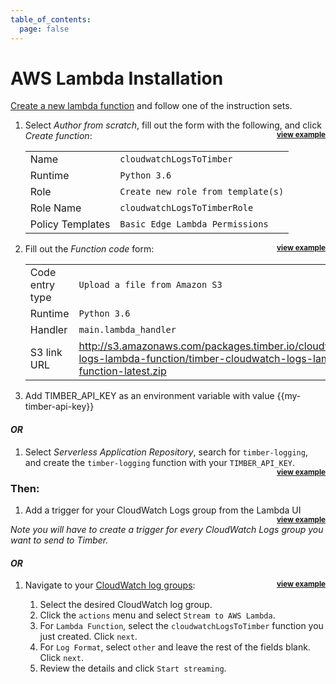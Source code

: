 ```yaml
---
table_of_contents:
  page: false
---
```

# AWS Lambda Installation

[Create a new lambda function](https://console.aws.amazon.com/lambda/home?region=us-east-1#/create) and follow one of the instruction sets.

1. Select *Author from scratch*, fill out the form with the following, and click *Create function*: **<small style="float: right"><a href="http://res.cloudinary.com/timber/image/upload/v1527708912/aws-lambda-creation_l5zqqv.gif" target="_blank" class="view-example">view example</a></small>**

    |     |     |
    | --- | --- |
    | Name | `cloudwatchLogsToTimber` |
    | Runtime | `Python 3.6` |
    | Role | `Create new role from template(s)` |
    | Role Name | `cloudwatchLogsToTimberRole` |
    | Policy Templates | `Basic Edge Lambda Permissions` |

1. Fill out the *Function code* form: **<small style="float: right"><a href="http://res.cloudinary.com/timber/image/upload/v1527708951/aws-lambda-function-code_oqeoe8.gif" target="_blank" class="view-example">view example</a></small>**

    |     |     |
    | --- | --- |
    | Code entry type | `Upload a file from Amazon S3` |
    | Runtime | `Python 3.6` |
    | Handler | `main.lambda_handler` |
    | S3 link URL | http://s3.amazonaws.com/packages.timber.io/cloudwatch-logs-lambda-function/timber-cloudwatch-logs-lambda-function-latest.zip |

1. Add TIMBER\_API\_KEY as an environment variable with value {{my-timber-api-key}}

#### _OR_

1. Select *Serverless Application Repository*, search for `timber-logging`, and create the `timber-logging` function with your `TIMBER_API_KEY`. **<small style="float: right"><a href="http://res.cloudinary.com/timber/image/upload/v1527709016/aws-lambda-creation-blueprint_s0pgkh.gif" target="_blank" class="view-example">view example</a></small>**

### Then:

1. Add a trigger for your CloudWatch Logs group from the Lambda UI **<small style="float: right"><a href="http://res.cloudinary.com/timber/image/upload/v1527709061/aws-lambda-add-cloudwatch-trigger_tdf8un.gif" target="_blank" class="view-example">view example</a></small>**

  _Note you will have to create a trigger for every CloudWatch Logs group you want to send to Timber._

#### _OR_

1. Navigate to your [CloudWatch log groups](https://console.aws.amazon.com/cloudwatch/home?region=us-east-1#logs:): **<small style="float: right"><a href="//images.contentful.com/h6vh38q7qvzk/6N01JxcZHOYckUEeUmUCIi/05d4b2f4b296e330b4e93ef191ecee85/Screen_Recording_2017-08-27_at_10.13_AM.gif" target="_blank" class="view-example">view example</a></small>**

   1. Select the desired CloudWatch log group.
   2. Click the `actions` menu and select `Stream to AWS Lambda`.
   3. For `Lambda Function`, select the `cloudwatchLogsToTimber` function you just created. Click `next`.
   4. For `Log Format`, select `other` and leave the rest of the fields blank. Click `next`.
   5. Review the details and click `Start streaming`.

